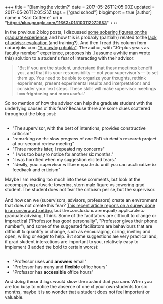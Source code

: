 +++
title = "Blaming the victim?"
date = 2017-05-26T12:05:00Z
updated = 2017-05-26T12:05:26Z
tags = ["grad school"]
blogimport = true 
[author]
	name = "Karl Cottenie"
	uri = "https://plus.google.com/116634918193112072853"
+++

In the previous 2 blog posts, I discussed <a href="http://www.cottenielab.org/2017/04/graduate-student-well-being.html" target="_blank">some sobering figures on the graduate experience</a>, and how this is probably (partially) related to the <a href="http://www.cottenielab.org/2017/04/the-thorny-subject-of-assessing.html" target="_blank">lack of advisor evaluation </a>(and training?). And then I read this column from naturejobs.com <a href="https://www.nature.com/naturejobs/science/articles/10.1038/nj7648-129a" target="_blank">"A growing phobia"</a>. The author, with "30-plus years as faculty member" experience, proposes his (I assume a white man wrote this) solution to a student's fear of interacting with their advisor: &nbsp;<br /><blockquote class="tr_bq">"But if you are the student, understand that these meetings benefit you, and that it is your responsibility — not your supervisor's — to set them up. You need to be able to organize your thoughts, rethink experiments, present experimental results and interpretations and consider your next steps. These skills will make supervisor meetings less frightening and more useful."</blockquote>So no mention of how the advisor can help the graduate student with the underlying causes of this fear? Because there are some clues scattered throughout the blog post:<br /><br /><ul><li>"The supervisor, with the best of intentions, provides constructive criticism"</li><li>"remarking on the slow progress of one PhD student's research project at our second review meeting"</li><li>"Three months later, I repeated my concerns"</li><li>" I was too busy to notice for another six months."</li><li>"I was horrified when my suggestion elicited tears."</li><li>"Ideally, your supervisor will be empathetic until you can acclimatize to feedback and criticism"</li></ul>Maybe I am reading too much into these comments, but look at the accompanying artwork: towering, stern male figure vs cowering grad student. The student does not fear the criticism per se, but the supervisor.<br /><br />And how can we (supervisors, advisors, professors) create an environment that does not create this fear? <a href="https://www.facultyfocus.com/articles/effective-classroom-management/wont-ask-us-help/" target="_blank">This recent article reports on a survey done in an undergrad setting</a>, but the conclusions are equally applicable to graduate advising, I think. Some of the facilitators are difficult to change or impractical ("Professor has good personality", "Professor gives their phone number"), and some of the suggested facilitators are behaviours that are difficult to quantify or change, such as encouraging, caring, inviting and open, willing or eager to help. But some suggestions are very practical and, if grad student interactions are important to you, relatively easy to implement (I added the bold to certain words):<br /><br /><ul><li>"Professor uses and <b>answers</b> email"</li><li>"Professor has many and <b>flexible</b> office hours"</li><li>"Professor has <b>accessible</b> office hours"</li></ul>And doing these things would show the student that you care. When you are too busy to notice the absence of one of your own students for six months, maybe it is no wonder that a student does not feel important or valuable.
